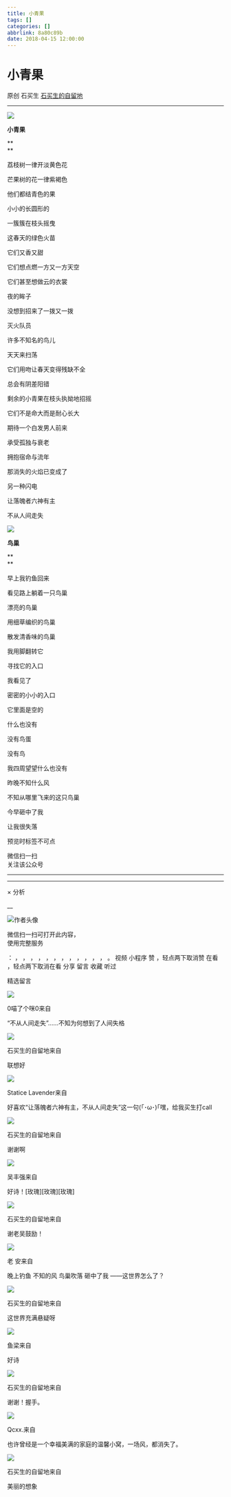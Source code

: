```yaml
---
title: 小青果
tags: []
categories: []
abbrlink: 8a80c89b
date: 2018-04-15 12:00:00
---
```


#  小青果

原创  石买生  [ 石买生的自留地 ](javascript:void\(0\);)

__ _ _ _ _

  

![](20180415小青果/img1.jpg)

  

**小青果**

**  
**

荔枝树一律开淡黄色花

芒果树的花一律紫褐色

他们都结青色的果

小小的长圆形的

一簇簇在枝头摇曳

  

这春天的绿色火苗

它们又香又甜

它们想点燃一方又一方天空

它们甚至想做云的衣裳

夜的眸子

  

没想到招来了一拨又一拨

灭火队员

许多不知名的鸟儿

天天来扫荡

它们用吻让春天变得残缺不全

  

总会有阴差阳错

剩余的小青果在枝头执拗地招摇

它们不是命大而是耐心长大

期待一个白发男人前来

承受孤独与衰老

  

拥抱宿命与流年

那消失的火焰已变成了

另一种闪电

让落魄者六神有主

不从人间走失

  

![](20180415小青果/img2.jpg)

**鸟巢**

**  
**

早上我钓鱼回来

看见路上躺着一只鸟巢

漂亮的鸟巢

用细草编织的鸟巢

散发清香味的鸟巢

我用脚翻转它

寻找它的入口

我看见了

密密的小小的入口

它里面是空的

什么也没有

没有鸟蛋

没有鸟

我四周望望什么也没有

昨晚不知什么风

不知从哪里飞来的这只鸟巢

今早砸中了我

让我很失落

  

预览时标签不可点

微信扫一扫  
关注该公众号





****



****



×  分析

__

![作者头像](shared/img1.png)

微信扫一扫可打开此内容，  
使用完整服务

：  ，  ，  ，  ，  ，  ，  ，  ，  ，  ，  ，  ，  。  视频  小程序  赞  ，轻点两下取消赞  在看  ，轻点两下取消在看
分享  留言  收藏  听过

精选留言

![](shared/img42.jpg)

0喵了个咪0来自

“不从人间走失”……不知为何想到了人间失格

![](shared/img4.jpg)

石买生的自留地来自

联想好

![](shared/img25.jpg)

Statice Lavender来自

好喜欢“让落魄者六神有主，不从人间走失”这一句(｢･ω･)｢嘿，给我买生打call

![](shared/img4.jpg)

石买生的自留地来自

谢谢啊

![](shared/img16.jpg)

吴丰强来自

好诗！[玫瑰][玫瑰][玫瑰]

![](shared/img4.jpg)

石买生的自留地来自

谢老吴鼓励！

![](shared/img43.jpg)

老 安来自

晚上钓鱼 不知的风 鸟巢吹落 砸中了我 ——这世界怎么了？

![](shared/img4.jpg)

石买生的自留地来自

这世界充满悬疑呀

![](20180415小青果/img3.jpg)

鱼梁来自

好诗

![](shared/img4.jpg)

石买生的自留地来自

谢谢！握手。

![](shared/img39.jpg)

Qcxx.来自

也许曾经是一个幸福美满的家庭的温馨小窝，一场风，都消失了。

![](shared/img4.jpg)

石买生的自留地来自

美丽的想象

